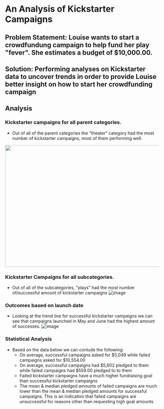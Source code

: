 # An Analysis of Kickstarter Campaigns
Problem Statement: Louise wants to start a crowdfundung campaign to help fund her play "fever". She estimates a budget of $10,000.00.
---
Solution: Performing analyses on Kickstarter data to uncover trends in order to provide Louise better insight on how to start her crowdfunding campaign
---
## Analysis
### Kickstarter campaigns for all parent categories. 
* Out of all of the parent categories the "theater" category had the most number of kickstarter campaigns, most of them performing well.
<img src="https://user-images.githubusercontent.com/67936161/87256785-79e69500-c44a-11ea-98f8-0ead0b4f0b32.png" width="800" height="400" />

### Kickstarter Campaigns for all subcategories.
* Out of all of the subcategories, "plays" had the most number of/successful amount of kickstarter campaigns
![image](https://user-images.githubusercontent.com/67936161/87257180-8ddfc600-c44d-11ea-915a-8d1ed69f2c2b.png)

### Outcomes based on launch date
* Looking at the trend line for successful kickstarter campaigns we can see that campaigns launched in May and June had the highest amount of successes.
![image](https://user-images.githubusercontent.com/67936161/87257283-aac8c900-c44e-11ea-886b-9d6e75f4dd7f.png)

### Statistical Analysis
* Based on the data below we can conlude the following:
  - On average, successful campaigns asked for $5,049 while failed campaigns asked for $10,554.00
  - On average, successful campaigns had $5,602 pledged to them while failed campaigns had $559.00 pledged to to them 
  - Failed kickstarter campaigns have a much higher fundraising goal than successful kickstarter campaigns
  - The mean & median pledged amounts of failed campaigns are much lower than the mean & median pledged amounts for successful campaigns. This is an indication that failed campaigns are unsuccessful for reasons other than requesting high goal amounts
 

